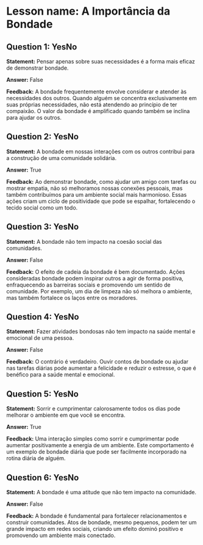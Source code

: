 # Lesson name: A Importância da Bondade

## Question 1: YesNo

**Statement:** Pensar apenas sobre suas necessidades é a forma mais eficaz de demonstrar bondade.

**Answer:** False

**Feedback:**
A bondade frequentemente envolve considerar e atender às necessidades dos outros. Quando alguém se concentra exclusivamente em suas próprias necessidades, não está atendendo ao princípio de ter compaixão. O valor da bondade é amplificado quando também se inclina para ajudar os outros.


## Question 2: YesNo

**Statement:** A bondade em nossas interações com os outros contribui para a construção de uma comunidade solidária.

**Answer:** True

**Feedback:**
Ao demonstrar bondade, como ajudar um amigo com tarefas ou mostrar empatia, não só melhoramos nossas conexões pessoais, mas também contribuímos para um ambiente social mais harmonioso. Essas ações criam um ciclo de positividade que pode se espalhar, fortalecendo o tecido social como um todo.


## Question 3: YesNo

**Statement:** A bondade não tem impacto na coesão social das comunidades.

**Answer:** False

**Feedback:**
O efeito de cadeia da bondade é bem documentado. Ações consideradas bondade podem inspirar outros a agir de forma positiva, enfraquecendo as barreiras sociais e promovendo um sentido de comunidade. Por exemplo, um dia de limpeza não só melhora o ambiente, mas também fortalece os laços entre os moradores.


## Question 4: YesNo

**Statement:** Fazer atividades bondosas não tem impacto na saúde mental e emocional de uma pessoa.

**Answer:** False

**Feedback:**
O contrário é verdadeiro. Ouvir contos de bondade ou ajudar nas tarefas diárias pode aumentar a felicidade e reduzir o estresse, o que é benéfico para a saúde mental e emocional.


## Question 5: YesNo

**Statement:** Sorrir e cumprimentar calorosamente todos os dias pode melhorar o ambiente em que você se encontra.

**Answer:** True

**Feedback:**
Uma interação simples como sorrir e cumprimentar pode aumentar positivamente a energia de um ambiente. Este comportamento é um exemplo de bondade diária que pode ser facilmente incorporado na rotina diária de alguém.


## Question 6: YesNo

**Statement:** A bondade é uma atitude que não tem impacto na comunidade.

**Answer:** False

**Feedback:**
A bondade é fundamental para fortalecer relacionamentos e construir comunidades. Atos de bondade, mesmo pequenos, podem ter um grande impacto em redes sociais, criando um efeito dominó positivo e promovendo um ambiente mais conectado.

